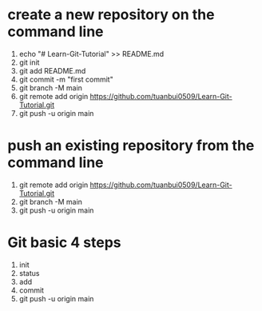 # create a new repository on the command line
 1. echo "# Learn-Git-Tutorial" >> README.md
 2. git init
 3. git add README.md
 4. git commit -m "first commit"
 5. git branch -M main
 6. git remote add origin https://github.com/tuanbui0509/Learn-Git-Tutorial.git
 7. git push -u origin main

# push an existing repository from the command line
 1. git remote add origin https://github.com/tuanbui0509/Learn-Git-Tutorial.git
 2. git branch -M main
 3. git push -u origin main


# Git basic 4 steps
1. init
2. status
3. add
4. commit
5. git push -u origin main

